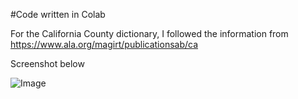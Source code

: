 #Code written in Colab

For the California County dictionary, I followed the information from https://www.ala.org/magirt/publicationsab/ca

Screenshot below


![Image](https://github.com/user-attachments/assets/00d49147-ea50-461c-a684-8e7c3d49d6f0)
